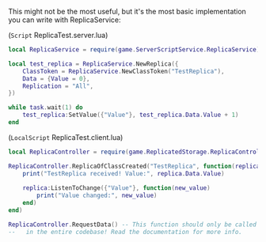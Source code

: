 This might not be the most useful, but it's the most basic implementation you can write with ReplicaService:

(`Script` ReplicaTest.server.lua)
```lua
local ReplicaService = require(game.ServerScriptService.ReplicaService)

local test_replica = ReplicaService.NewReplica({
	ClassToken = ReplicaService.NewClassToken("TestReplica"),
	Data = {Value = 0},
	Replication = "All",
})

while task.wait(1) do
	test_replica:SetValue({"Value"}, test_replica.Data.Value + 1)
end
```

(`LocalScript` ReplicaTest.client.lua)
```lua
local ReplicaController = require(game.ReplicatedStorage.ReplicaController)

ReplicaController.ReplicaOfClassCreated("TestReplica", function(replica)
	print("TestReplica received! Value:", replica.Data.Value)
	
	replica:ListenToChange({"Value"}, function(new_value)
		print("Value changed:", new_value)
	end)
end)

ReplicaController.RequestData() -- This function should only be called once
--   in the entire codebase! Read the documentation for more info.
```
